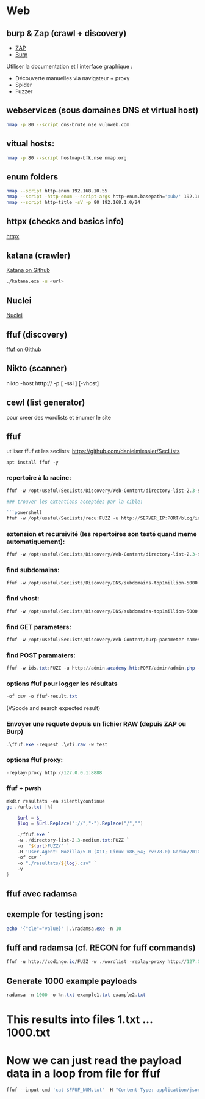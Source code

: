# Web


## burp & Zap (crawl + discovery)

* [ZAP](https://www.zaproxy.org/)
* [Burp](https://portswigger.net/burp)

Utiliser la documentation et l'interface graphique :

* Découverte manuelles via navigateur + proxy
* Spider
* Fuzzer

## webservices (sous domaines DNS et virtual host)

```bash
nmap -p 80 --script dns-brute.nse vulnweb.com 
```

## vitual hosts:

```bash
nmap -p 80 --script hostmap-bfk.nse nmap.org 
```

## enum folders

```bash
nmap --script http-enum 192.168.10.55
nmap --script -http-enum --script-args http-enum.basepath='pub/' 192.168.10.55
nmap --script http-title -sV -p 80 192.168.1.0/24
```

## httpx (checks and basics info)

[httpx](https://github.com/projectdiscovery/httpx/releases)

## katana (crawler)

[Katana on Github](https://github.com/projectdiscovery/katana)

```sh
./katana.exe -u <url>
```

## Nuclei

[Nuclei](https://github.com/projectdiscovery/nuclei)

## ffuf (discovery)

[ffuf on Github](https://github.com/ffuf/ffuf)

## Nikto (scanner)

nikto -host htttp://<victim> -p <port> [ -ssl ] [-vhost]

## cewl (list generator)

pour creer des wordlists et énumer le site

## ffuf

utiliser ffuf et les seclists: https://github.com/danielmiessler/SecLists

`apt install ffuf -y`

### repertoire à la racine:

```powershell
ffuf -w /opt/useful/SecLists/Discovery/Web-Content/directory-list-2.3-small.txt:FUZZ -u http://SERVER_IP:PORT/FUZZ -v -c

### trouver les extentions acceptées par la cible:

```powershell
ffuf -w /opt/useful/SecLists/recu:FUZZ -u http://SERVER_IP:PORT/blog/indexFUZZ
```

### extension et recursivité (les repertoires son testé quand meme automatiquement):

```powershell
ffuf -w /opt/useful/SecLists/Discovery/Web-Content/directory-list-2.3-small.txt:FUZZ -u http://SERVER_IP:PORT/FUZZ -recursion -recursion-depth 1 -e .php,.txt,.zip,.html,.js,.jsp,.txt
```

### find subdomains:

```powershell
ffuf -w /opt/useful/SecLists/Discovery/DNS/subdomains-top1million-5000.txt:FUZZ -u https://FUZZ.hackthebox.eu/
```

### find vhost:

```powershell
ffuf -w /opt/useful/SecLists/Discovery/DNS/subdomains-top1million-5000.txt:FUZZ -u http://academy.htb:PORT/ -H 'Host: FUZZ.academy.htb' -fs <taille de la réponse à exclure>
```

### find GET parameters:

```powershell
ffuf -w /opt/useful/SecLists/Discovery/Web-Content/burp-parameter-names.txt:FUZZ -u http://admin.academy.htb:PORT/admin/admin.php?FUZZ=key -fs <taille de la réponse à exclure>
```

### find POST paramaters:

```powershell
ffuf -w ids.txt:FUZZ -u http://admin.academy.htb:PORT/admin/admin.php -X POST -d 'id=FUZZ' -H 'Content-Type: application/x-www-form-urlencoded' -fs <taille de la réponse à exclure>
```

### options ffuf pour logger les résultats

```powershell
-of csv -o ffuf-result.txt
```

(VScode and search expected result)

### Envoyer une requete depuis un fichier RAW (depuis ZAP ou Burp)

```powershell
.\ffuf.exe -request .\vti.raw -w test
```

### options ffuf proxy:

```powershell
-replay-proxy http://127.0.0.1:8888
```

### ffuf + pwsh

```powershell
mkdir resultats -ea silentlycontinue
gc ./urls.txt |%{

    $url = $_
    $log = $url.Replace("://","-").Replace("/","")

    ./ffuf.exe `
    -w ./directory-list-2.3-medium.txt:FUZZ `
    -u  "${url}FUZZ/" `
    -H 'User-Agent: Mozilla/5.0 (X11; Linux x86_64; rv:78.0) Gecko/20100101 Firefox/78.0' `
    -of csv `
    -o "./resultats/${log}.csv" `
    -v
}
```

## ffuf avec radamsa

## exemple for testing json:

```powershell
echo '{"cle"="value}' |.\radamsa.exe -n 10
```

## fuff and radamsa (cf. RECON for fuff commands)

```powershell
ffuf -u http://codingo.io/FUZZ -w ./wordlist -replay-proxy http://127.0.0.1:8888
```
##  Generate 1000 example payloads

```powershell
radamsa -n 1000 -o %n.txt example1.txt example2.txt
```

# This results into files 1.txt ... 1000.txt
# Now we can just read the payload data in a loop from file for ffuf

```powershell
ffuf --input-cmd 'cat $FFUF_NUM.txt' -H "Content-Type: application/json" -X POST -u https://ffuf.io.fi/ -mc all -fc 400
```


